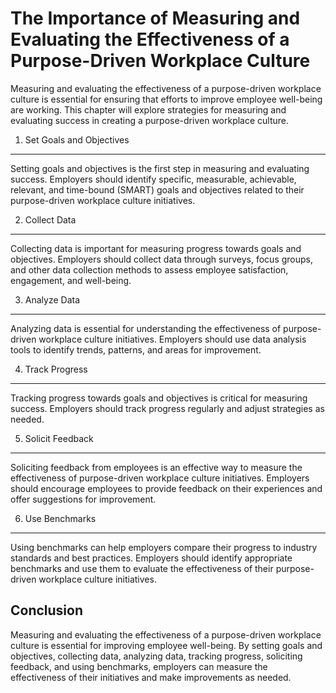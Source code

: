 The Importance of Measuring and Evaluating the Effectiveness of a Purpose-Driven Workplace Culture
===============================================================================================================================================

Measuring and evaluating the effectiveness of a purpose-driven workplace culture is essential for ensuring that efforts to improve employee well-being are working. This chapter will explore strategies for measuring and evaluating success in creating a purpose-driven workplace culture.

1. Set Goals and Objectives
---------------------------

Setting goals and objectives is the first step in measuring and evaluating success. Employers should identify specific, measurable, achievable, relevant, and time-bound (SMART) goals and objectives related to their purpose-driven workplace culture initiatives.

2. Collect Data
---------------

Collecting data is important for measuring progress towards goals and objectives. Employers should collect data through surveys, focus groups, and other data collection methods to assess employee satisfaction, engagement, and well-being.

3. Analyze Data
---------------

Analyzing data is essential for understanding the effectiveness of purpose-driven workplace culture initiatives. Employers should use data analysis tools to identify trends, patterns, and areas for improvement.

4. Track Progress
-----------------

Tracking progress towards goals and objectives is critical for measuring success. Employers should track progress regularly and adjust strategies as needed.

5. Solicit Feedback
-------------------

Soliciting feedback from employees is an effective way to measure the effectiveness of purpose-driven workplace culture initiatives. Employers should encourage employees to provide feedback on their experiences and offer suggestions for improvement.

6. Use Benchmarks
-----------------

Using benchmarks can help employers compare their progress to industry standards and best practices. Employers should identify appropriate benchmarks and use them to evaluate the effectiveness of their purpose-driven workplace culture initiatives.

Conclusion
----------

Measuring and evaluating the effectiveness of a purpose-driven workplace culture is essential for improving employee well-being. By setting goals and objectives, collecting data, analyzing data, tracking progress, soliciting feedback, and using benchmarks, employers can measure the effectiveness of their initiatives and make improvements as needed.
